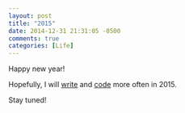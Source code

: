 ```yaml
---
layout: post
title: "2015"
date: 2014-12-31 21:31:05 -0500
comments: true
categories: [Life]
---
```


Happy new year!

Hopefully, I will [write](http://bioops.info/) and [code](https://github.com/bioops) more often in 2015.

Stay tuned!
